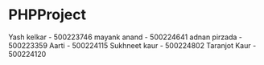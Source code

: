 # PHPProject
Yash kelkar - 500223746
mayank anand - 500224641
adnan pirzada - 500223359
Aarti - 500224115
Sukhneet kaur - 500224802
Taranjot Kaur - 500224120
